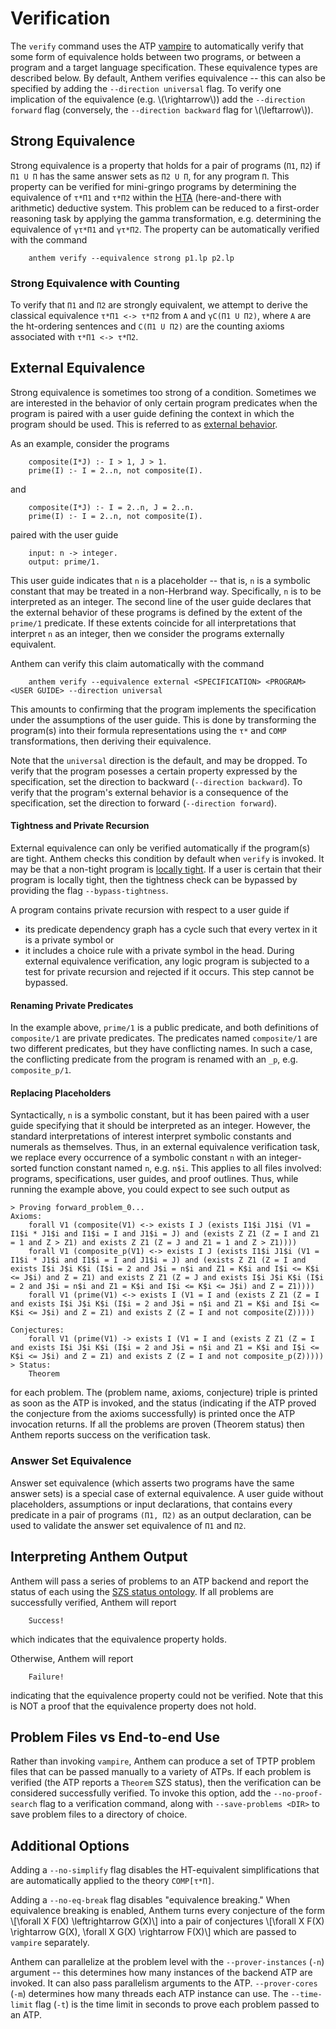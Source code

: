 # Verification
The `verify` command uses the ATP [vampire](https://vprover.github.io/) to automatically verify that some form of equivalence holds between two programs, or between a program and a target language specification.
These equivalence types are described below.
By default, Anthem verifies equivalence -- this can also be specified by adding the `--direction universal` flag.
To verify one implication of the equivalence (e.g. \\(\rightarrow\\)) add the `--direction forward` flag (conversely, the `--direction backward` flag for \\(\leftarrow\\)).


## Strong Equivalence
Strong equivalence is a property that holds for a pair of programs (`Π1`, `Π2`) if `Π1 U Π` has the same answer sets as `Π2 U Π`, for any program `Π`.
This property can be verified for mini-gringo programs by determining the equivalence of `τ*Π1` and `τ*Π2` within the [HTA](https://doi.org/10.1017/S1471068421000338) (here-and-there with arithmetic) deductive system.
This problem can be reduced to a first-order reasoning task by applying the gamma transformation, e.g. determining the equivalence of `γτ*Π1` and `γτ*Π2`.
The property can be automatically verified with the command
```
    anthem verify --equivalence strong p1.lp p2.lp
```

### Strong Equivalence with Counting
To verify that `Π1` and `Π2` are strongly equivalent, 
we attempt to derive the classical equivalence `τ*Π1 <-> τ*Π2` from `A` and `γC(Π1 U Π2)`,
where `A` are the ht-ordering sentences and `C(Π1 U Π2)` are the counting axioms associated with `τ*Π1 <-> τ*Π2`.



## External Equivalence
Strong equivalence is sometimes too strong of a condition.
Sometimes we are interested in the behavior of only certain program predicates when the program is paired with a user guide defining the context in which the program should be used.
This is referred to as [external behavior](https://doi.org/10.1017/S1471068423000200).

As an example, consider the programs
```
    composite(I*J) :- I > 1, J > 1.
    prime(I) :- I = 2..n, not composite(I).
```
and
```
    composite(I*J) :- I = 2..n, J = 2..n.
    prime(I) :- I = 2..n, not composite(I).
```
paired with the user guide
```
    input: n -> integer.
    output: prime/1.
```
This user guide indicates that `n` is a placeholder -- that is, `n` is a symbolic constant that may be treated in a non-Herbrand way.
Specifically, `n` is to be interpreted as an integer.
The second line of the user guide declares that the external behavior of these programs is defined by the extent of the `prime/1` predicate.
If these extents coincide for all interpretations that interpret `n` as an integer, then we consider the programs externally equivalent.

Anthem can verify this claim automatically with the command
```
    anthem verify --equivalence external <SPECIFICATION> <PROGRAM> <USER GUIDE> --direction universal
```
This amounts to confirming that the program implements the specification under the assumptions of the user guide.
This is done by transforming the program(s) into their formula representations using the `τ*` and `COMP` transformations, then deriving their equivalence.

Note that the `universal` direction is the default, and may be dropped.
To verify that the program posesses a certain property expressed by the specification, set the direction to backward (`--direction backward`).
To verify that the program's external behavior is a consequence of the specification, set the direction to forward (`--direction forward`).

#### Tightness and Private Recursion
External equivalence can only be verified automatically if the program(s) are tight.
Anthem checks this condition by default when `verify` is invoked.
It may be that a non-tight program is [locally tight](https://doi.org/10.1017/S147106842300039X).
If a user is certain that their program is locally tight, then the tightness check can be bypassed by providing the flag `--bypass-tightness`.

A program contains private recursion with respect to a user guide if
* its predicate dependency graph has a cycle such that every vertex in it is a private symbol or
* it includes a choice rule with a private symbol in the head.
During external equivalence verification, any logic program is subjected to a test for private recursion and rejected if it occurs.
This step cannot be bypassed.

#### Renaming Private Predicates
In the example above, `prime/1` is a public predicate, and both definitions of `composite/1` are private predicates.
The predicates named `composite/1` are two different predicates, but they have conflicting names.
In such a case, the conflicting predicate from the program is renamed with an `_p`, e.g. `composite_p/1`.

#### Replacing Placeholders
Syntactically, `n` is a symbolic constant, but it has been paired with a user guide specifying that it should be interpreted as an integer.
However, the standard interpretations of interest interpret symbolic constants and numerals as themselves.
Thus, in an external equivalence verification task, we replace every occurrence of a symbolic constant `n` with an integer-sorted function constant named `n`, e.g. `n$i`.
This applies to all files involved: programs, specifications, user guides, and proof outlines.
Thus, while running the example above, you could expect to see such output as
```
> Proving forward_problem_0...
Axioms:
    forall V1 (composite(V1) <-> exists I J (exists I1$i J1$i (V1 = I1$i * J1$i and I1$i = I and J1$i = J) and (exists Z Z1 (Z = I and Z1 = 1 and Z > Z1) and exists Z Z1 (Z = J and Z1 = 1 and Z > Z1))))
    forall V1 (composite_p(V1) <-> exists I J (exists I1$i J1$i (V1 = I1$i * J1$i and I1$i = I and J1$i = J) and (exists Z Z1 (Z = I and exists I$i J$i K$i (I$i = 2 and J$i = n$i and Z1 = K$i and I$i <= K$i <= J$i) and Z = Z1) and exists Z Z1 (Z = J and exists I$i J$i K$i (I$i = 2 and J$i = n$i and Z1 = K$i and I$i <= K$i <= J$i) and Z = Z1))))
    forall V1 (prime(V1) <-> exists I (V1 = I and (exists Z Z1 (Z = I and exists I$i J$i K$i (I$i = 2 and J$i = n$i and Z1 = K$i and I$i <= K$i <= J$i) and Z = Z1) and exists Z (Z = I and not composite(Z)))))

Conjectures:
    forall V1 (prime(V1) -> exists I (V1 = I and (exists Z Z1 (Z = I and exists I$i J$i K$i (I$i = 2 and J$i = n$i and Z1 = K$i and I$i <= K$i <= J$i) and Z = Z1) and exists Z (Z = I and not composite_p(Z)))))
> Status:
    Theorem
```

for each problem.
The (problem name, axioms, conjecture) triple is printed as soon as the ATP is invoked, and the status (indicating if the ATP proved the conjecture from the axioms successfully) is printed once the ATP invocation returns.
If all the problems are proven (Theorem status) then Anthem reports success on the verification task.



### Answer Set Equivalence
Answer set equivalence (which asserts two programs have the same answer sets) is a special case of external equivalence.
A user guide without placeholders, assumptions or input declarations, that contains every predicate in a pair of programs `(Π1, Π2)` as an output declaration, can be used to validate the answer set equivalence of `Π1` and `Π2`.

## Interpreting Anthem Output
Anthem will pass a series of problems to an ATP backend and report the status of each using the [SZS status ontology](https://dblp.org/rec/conf/lpar/Sutcliffe08.bib).
If all problems are successfully verified, Anthem will report
```
    Success!
```
which indicates that the equivalence property holds.

Otherwise, Anthem will report
```
    Failure!
```
indicating that the equivalence property could not be verified.
Note that this is NOT a proof that the equivalence property does not hold.


## Problem Files vs End-to-end Use
Rather than invoking `vampire`, Anthem can produce a set of TPTP problem files that can be passed manually to a variety of ATPs.
If each problem is verified (the ATP reports a `Theorem` SZS status), then the verification can be considered successfully verified.
To invoke this option, add the `--no-proof-search` flag to a verification command, along with `--save-problems <DIR>` to save problem files to a directory of choice.


## Additional Options

Adding a `--no-simplify` flag disables the HT-equivalent simplifications that are automatically applied to the theory `COMP[τ*Π]`.

Adding a `--no-eq-break` flag disables "equivalence breaking."
When equivalence breaking is enabled, Anthem turns every conjecture of the form
\\[\forall X F(X) \leftrightarrow G(X)\\]
into a pair of conjectures
\\[\forall X F(X) \rightarrow G(X), \forall X G(X) \rightarrow F(X)\\]
which are passed to `vampire` separately.

Anthem can parallelize at the problem level with the `--prover-instances` (`-n`) argument -- this determines how many instances of the backend ATP are invoked.
It can also pass parallelism arguments to the ATP.
`--prover-cores` (`-m`) determines how many threads each ATP instance can use.
The `--time-limit` flag (`-t`) is the time limit in seconds to prove each problem passed to an ATP.

